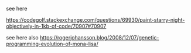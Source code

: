 see here

https://codegolf.stackexchange.com/questions/69930/paint-starry-night-objectively-in-1kb-of-code/70907#70907


see here also
https://rogerjohansson.blog/2008/12/07/genetic-programming-evolution-of-mona-lisa/
